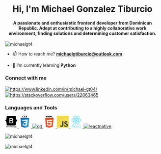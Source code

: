 <h1 align="center">Hi, I'm Michael Gonzalez Tiburcio</h1>
<h4 align="center">A passionate and enthusiastic frontend developer from Dominican Republic. Adept at contributing to a highly collaborative work environment, finding solutions and determining customer satisfaction.</h3>

<p align="left"> <img src="https://komarev.com/ghpvc/?username=michaelgt4&label=Profile%20views&color=adadad&style=flat-square" alt="michaelgt4" /> </p>

- 📫 How to reach me? **michaelgtiburcio@outlook.com**

- 🌱 I’m currently learning **Python** 

<h3 align="left">Connect with me</h3>
<p align="left">
<a href="https://linkedin.com/in/https://www.linkedin.com/in/michael-gt04/" target="blank"><img align="center" src="https://raw.githubusercontent.com/rahuldkjain/github-profile-readme-generator/master/src/images/icons/Social/linked-in-alt.svg" alt="https://www.linkedin.com/in/michael-gt04/" height="30" width="40" /></a>
<a href="https://stackoverflow.com/users/https://stackoverflow.com/users/22063465" target="blank"><img align="center" src="https://raw.githubusercontent.com/rahuldkjain/github-profile-readme-generator/master/src/images/icons/Social/stack-overflow.svg" alt="https://stackoverflow.com/users/22063465" height="30" width="40" /></a>
</p>

<h3 align="left">Languages and Tools</h3>
<p align="left"> <a href="https://getbootstrap.com" target="_blank" rel="noreferrer"> <img src="https://raw.githubusercontent.com/devicons/devicon/master/icons/bootstrap/bootstrap-plain-wordmark.svg" alt="bootstrap" width="40" height="40"/> </a> <a href="https://www.w3schools.com/css/" target="_blank" rel="noreferrer"> <img src="https://raw.githubusercontent.com/devicons/devicon/master/icons/css3/css3-original-wordmark.svg" alt="css3" width="40" height="40"/> </a> <a href="https://git-scm.com/" target="_blank" rel="noreferrer"> <img src="https://www.vectorlogo.zone/logos/git-scm/git-scm-icon.svg" alt="git" width="40" height="40"/> </a> <a href="https://www.w3.org/html/" target="_blank" rel="noreferrer"> <img src="https://raw.githubusercontent.com/devicons/devicon/master/icons/html5/html5-original-wordmark.svg" alt="html5" width="40" height="40"/> </a> <a href="https://developer.mozilla.org/en-US/docs/Web/JavaScript" target="_blank" rel="noreferrer"> <img src="https://raw.githubusercontent.com/devicons/devicon/master/icons/javascript/javascript-original.svg" alt="javascript" width="40" height="40"/> </a> <a href="https://reactjs.org/" target="_blank" rel="noreferrer"> <img src="https://raw.githubusercontent.com/devicons/devicon/master/icons/react/react-original-wordmark.svg" alt="react" width="40" height="40"/> </a> <a href="https://reactnative.dev/" target="_blank" rel="noreferrer"> <img src="https://reactnative.dev/img/header_logo.svg" alt="reactnative" width="40" height="40"/> </a> </p>

<p><img align="center" src="https://github-readme-stats.vercel.app/api/top-langs?username=michaelgt4&show_icons=true&theme=dark&locale=en&layout=compact" alt="michaelgt4" /></p>

<p><img align="center" src="https://github-readme-streak-stats.herokuapp.com/?user=michaelgt4&theme=dark" alt="michaelgt4" /></p>

